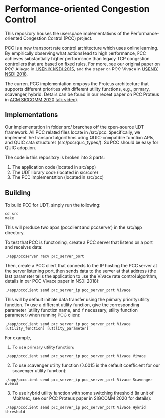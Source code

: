 # Performance-oriented Congestion Control

This repository houses the userspace implementations of the Performance-oriented Congestion Control (PCC) project.

PCC is a new transport rate control architecture which uses online learning. By empirically observing what actions lead to high performance, PCC achieves substantially higher performance than legacy TCP congestion controllers that are based on fixed rules.  For more, see our original paper on PCC Allegro in [USENIX NSDI 2015](https://www.usenix.org/conference/nsdi15/technical-sessions/presentation/dong), and the paper on PCC Vivace in [USENIX NSDI 2018](https://www.usenix.org/conference/nsdi18/presentation/dong).

The current PCC implementation employs the Proteus architecture that supports different priorities with different utility functions, e.g., primary, scavenger, hybrid. Details can be found in our recent paper on PCC Proteus in [ACM SIGCOMM 2020](https://dl.acm.org/doi/pdf/10.1145/3387514.3405891)([talk video](https://dl.acm.org/doi/abs/10.1145/3387514.3405891#sec-supp)).

## Implementations

Our implementation in folder src/ branches off the open-source UDT framework. All PCC related files locate in /src/pcc. Specifically, we implement the transport algorithms using QUIC-compatible function APIs, and QUIC data structures (src/pcc/quic_types/). So PCC should be easy for QUIC adoption.

The code in this repository is broken into 3 parts:
1. The application code (located in src/app)
2. The UDT library code (located in src/core)
3. The PCC implementation (located in src/pcc)


## Building

To build PCC for UDT, simply run the following:

```
cd src
make
```

This will produce two apps (pccclient and pccserver) in the src/app directory.

To test that PCC is functioning, create a PCC server that listens on a port and receives data:

```
./app/pccserver recv pcc_server_port
```

Then, create a PCC client that connects to the IP hosting the PCC server at the server listening port, then sends data to the server at that address (the last parameter tells the application to use the Vivace rate control algorithm, details in our PCC Vivace paper in NSDI 2018):
```
./app/pccclient send pcc_server_ip pcc_server_port Vivace
```

This will by default initiate data transfer using the primary priority utility function. To use a different utility function, give the corresponding parameter (utility function name, and if necessary, utility function parameter) when running PCC client:
```
./app/pccclient send pcc_server_ip pcc_server_port Vivace [utility_function] [utility_parameter]
```

For example,
1. To use primary utility function:
```
./app/pccclient send pcc_server_ip pcc_server_port Vivace Vivace
```

2. To use scavenger utility function (0.0015 is the default coefficient for our scavenger utility function):
```
./app/pccclient send pcc_server_ip pcc_server_port Vivace Scavenger 0.0015
```

3. To use hybrid utility function with some switching threshold (in unit of Mbit/sec, see our PCC Proteus paper in SIGCOMM 2020 for details):
```
./app/pccclient send pcc_server_ip pcc_server_port Vivace Hybrid threshold
```
